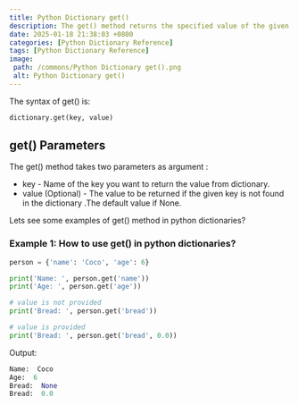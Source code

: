 ```yaml
---
title: Python Dictionary get()
description: The get() method returns the specified value of the given key if it's present in the dictionary.
date: 2025-01-18 21:38:03 +0800
categories: [Python Dictionary Reference]
tags: [Python Dictionary Reference]
image:
 path: /commons/Python Dictionary get().png
 alt: Python Dictionary get()
---
```


The syntax of get() is:

```python
dictionary.get(key, value)

```

## get() Parameters

The get() method takes two parameters as argument :

* key  \- Name of the key you want to return the value from dictionary.  
* value (Optional) \- The value to be returned if the given key is not found in the dictionary .The default value if None.

Lets see some examples of get() method  in python dictionaries?

### Example 1: How to use get() in python dictionaries?

```python
person = {'name': 'Coco', 'age': 6}

print('Name: ', person.get('name'))
print('Age: ', person.get('age'))

# value is not provided
print('Bread: ', person.get('bread'))

# value is provided
print('Bread: ', person.get('bread', 0.0))

```

Output:

```python
Name:  Coco
Age:  6
Bread:  None
Bread:  0.0

```